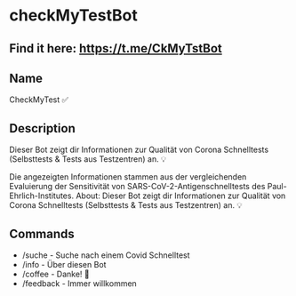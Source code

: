 # checkMyTestBot

## Find it here: https://t.me/CkMyTstBot

## Name
CheckMyTest ✅

## Description
Dieser Bot zeigt dir Informationen zur Qualität von Corona Schnelltests (Selbsttests & Tests aus Testzentren) an. 💡

Die angezeigten Informationen stammen aus der vergleichenden Evaluierung der Sensitivität von SARS-CoV-2-Antigenschnelltests des Paul-Ehrlich-Institutes.
About: Dieser Bot zeigt dir Informationen zur Qualität von Corona Schnelltests (Selbsttests & Tests aus Testzentren) an. 💡

## Commands
- /suche - Suche nach einem Covid Schnelltest
- /info - Über diesen Bot
- /coffee - Danke! 💙
- /feedback - Immer willkommen
